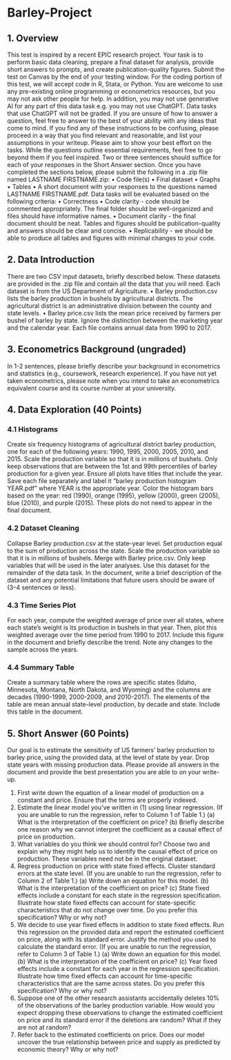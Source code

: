 # Barley-Project
## 1. Overview
This test is inspired by a recent EPIC research project. Your task is to perform basic data
cleaning, prepare a final dataset for analysis, provide short answers to prompts, and create
publication-quality figures. Submit the test on Canvas by the end of your testing window.
For the coding portion of this test, we will accept code in R, Stata, or Python. You are
welcome to use any pre-existing online programming or econometrics resources, but you
may not ask other people for help. In addition, you may not use generative AI for any part
of this data task e.g. you may not use ChatGPT. Data tasks that use ChatGPT will not be
graded.
If you are unsure of how to answer a question, feel free to answer to the best of your ability
with any ideas that come to mind. If you find any of these instructions to be confusing,
please proceed in a way that you find relevant and reasonable, and list your assumptions in
your writeup.
Please aim to show your best effort on the tasks. While the questions outline essential
requirements, feel free to go beyond them if you feel inspired. Two or three sentences should
suffice for each of your responses in the Short Answer section.
Once you have completed the sections below, please submit the following in a .zip file named
LASTNAME FIRSTNAME.zip:
• Code file(s)
• Final dataset
• Graphs
• Tables
• A short document with your responses to the questions named LASTNAME FIRSTNAME.pdf.
Data tasks will be evaluated based on the following criteria:
• Correctness
• Code clarity - code should be commented appropriately. The final folder should be
well-organized and files should have informative names.
• Document clarity - the final document should be neat. Tables and figures should be
publication-quality and answers should be clear and concise.
• Replicability - we should be able to produce all tables and figures with minimal changes
to your code.

## 2. Data Introduction
There are two CSV input datasets, briefly described below. These datasets are provided
in the .zip file and contain all the data that you will need. Each dataset is from the US
Department of Agriculture.
• Barley production.csv lists the barley production in bushels by agricultural districts. The agricultural district is an administrative division between the county and
state levels.
• Barley price.csv lists the mean price received by farmers per bushel of barley by
state. Ignore the distinction between the marketing year and the calendar year.
Each file contains annual data from 1990 to 2017.

## 3. Econometrics Background (ungraded)
In 1-2 sentences, please briefly describe your background in econometrics and statistics (e.g.,
coursework, research experience). If you have not yet taken econometrics, please note when
you intend to take an econometrics equivalent course and its course number at your university.


## 4. Data Exploration (40 Points)
### 4.1 Histograms
Create six frequency histograms of agricultural district barley production, one for each of
the following years: 1990, 1995, 2000, 2005, 2010, and 2015. Scale the production variable
so that it is in millions of bushels. Only keep observations that are between the 1st and 99th
percentiles of barley production for a given year. Ensure all plots have titles that include the
year. Save each file separately and label it “barley production histogram YEAR.pdf” where
YEAR is the appropriate year. Color the histogram bars based on the year: red (1990),
orange (1995), yellow (2000), green (2005), blue (2010), and purple (2015). These plots do
not need to appear in the final document.

### 4.2 Dataset Cleaning
Collapse Barley production.csv at the state-year level. Set production equal to the sum
of production across the state. Scale the production variable so that it is in millions of
bushels. Merge with Barley price.csv. Only keep variables that will be used in the later
analyses. Use this dataset for the remainder of the data task. In the document, write a brief
description of the dataset and any potential limitations that future users should be aware of
(3–4 sentences or less).

### 4.3 Time Series Plot
For each year, compute the weighted average of price over all states, where each state’s
weight is its production in bushels in that year. Then, plot this weighted average over the
time period from 1990 to 2017. Include this figure in the document and briefly describe the
trend. Note any changes to the sample across the years.

### 4.4 Summary Table
Create a summary table where the rows are specific states (Idaho, Minnesota, Montana,
North Dakota, and Wyoming) and the columns are decades (1990-1999, 2000-2009, and
2010-2017). The elements of the table are mean annual state-level production, by decade
and state. Include this table in the document.

## 5. Short Answer (60 Points)
Our goal is to estimate the sensitivity of US farmers’ barley production to barley price, using
the provided data, at the level of state by year. Drop state years with missing production
data. Please provide all answers in the document and provide the best presentation you are
able to on your write-up.
  1. First write down the equation of a linear model of production on a constant and price.
Ensure that the terms are properly indexed.
  2. Estimate the linear model you’ve written in (1) using linear regression. (If you are
unable to run the regression, refer to Column 1 of Table 1.)
      (a) What is the interpretation of the coefficient on price?
      (b) Briefly describe one reason why we cannot interpret the coefficient as a causal
effect of price on production.
  4. What variables do you think we should control for? Choose two and explain why they
might help us to identify the causal effect of price on production. These variables need
not be in the original dataset.
  5. Regress production on price with state fixed effects. Cluster standard errors at the
state level. (If you are unable to run the regression, refer to Column 2 of Table 1.)
      (a) Write down an equation for this model.
      (b) What is the interpretation of the coefficient on price?
      (c) State fixed effects include a constant for each state in the regression specification.
Illustrate how state fixed effects can account for state-specific characteristics that
do not change over time. Do you prefer this specification? Why or why not?
  6. We decide to use year fixed effects in addition to state fixed effects. Run this regression
on the provided data and report the estimated coefficient on price, along with its
standard error. Justify the method you used to calculate the standard error. (If you
are unable to run the regression, refer to Column 3 of Table 1.)
      (a) Write down an equation for this model.
      (b) What is the interpretation of the coefficient on price?
      (c) Year fixed effects include a constant for each year in the regression specification.
Illustrate how time fixed effects can account for time-specific characteristics that
are the same across states. Do you prefer this specification? Why or why not?
  7. Suppose one of the other research assistants accidentally deletes 10% of the observations
of the barley production variable. How would you expect dropping these observations
to change the estimated coefficient on price and its standard error if the deletions are
random? What if they are not at random?
  8. Refer back to the estimated coefficients on price. Does our model uncover the true
relationship between price and supply as predicted by economic theory? Why or why
not?
